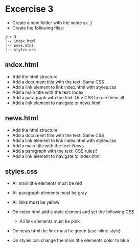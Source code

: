 # Excercise 3

* Create a new folder with the name `ex_3`
* Create the following files:

```
/ex_3
|-- index.html
|-- news.html
|-- styles.css
```

## index.html
* Add the html structure
* Add a document title with the text: Same CSS
* Add a link element to link index.html with styles.css
* Add a main title with the text: Index
* Add a paragraph with the text: One CSS to rule them all
* Add a link element to navigate to news.html


## news.html
* Add the html structure
* Add a document title with the text: Same CSS
* Add a link element to link index.html with styles.css
* Add a main title with the text: News
* Add a paragraph with the text: CSS rules!! 
* Add a link element to navigate to index.html

## styles.css
* All main title elements must be red
* All paragraph elements must be gray
* All links must be yellow

* On index.html add a style element and set the following CSS
  * All link elements must be pink
* On news.html the link must be green (use inline style)
* On styles.css change the main title elements color to blue